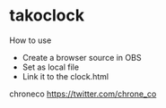 # takoclock
 
How to use
- Create a browser source in OBS
- Set as local file
- Link it to the clock.html

chroneco
https://twitter.com/chrone_co
